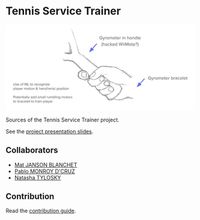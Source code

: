 # Tennis Service Trainer

![](./documentation/assets/concept-sketch.jpg)

Sources of the Tennis Service Trainer project.

See the [project presentation slides](https://academia.jansensan.net/30853/tennis-service-trainer-wristband-presentation/).


## Collaborators

- [Mat JANSON BLANCHET](https://jansensan.net)
- [Pablo MONROY D'CRUZ]()
- [Natasha TYLOSKY](https://www.natashatylosky.com/)


## Contribution

Read the [contribution guide](./contribution.md).